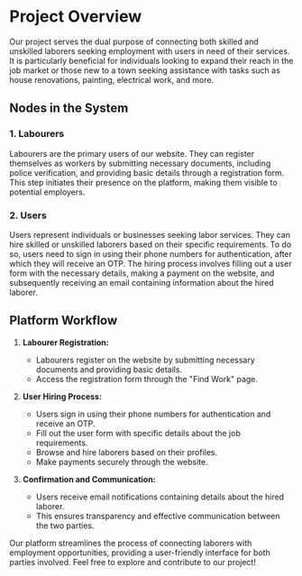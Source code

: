 # Project Overview

Our project serves the dual purpose of connecting both skilled and unskilled laborers seeking employment with users in need of their services. It is particularly beneficial for individuals looking to expand their reach in the job market or those new to a town seeking assistance with tasks such as house renovations, painting, electrical work, and more.

## Nodes in the System

### 1. Labourers
Labourers are the primary users of our website. They can register themselves as workers by submitting necessary documents, including police verification, and providing basic details through a registration form. This step initiates their presence on the platform, making them visible to potential employers.

### 2. Users
Users represent individuals or businesses seeking labor services. They can hire skilled or unskilled laborers based on their specific requirements. To do so, users need to sign in using their phone numbers for authentication, after which they will receive an OTP. The hiring process involves filling out a user form with the necessary details, making a payment on the website, and subsequently receiving an email containing information about the hired laborer.

## Platform Workflow

1. **Labourer Registration:**
   - Labourers register on the website by submitting necessary documents and providing basic details.
   - Access the registration form through the "Find Work" page.

2. **User Hiring Process:**
   - Users sign in using their phone numbers for authentication and receive an OTP.
   - Fill out the user form with specific details about the job requirements.
   - Browse and hire laborers based on their profiles.
   - Make payments securely through the website.

3. **Confirmation and Communication:**
   - Users receive email notifications containing details about the hired laborer.
   - This ensures transparency and effective communication between the two parties.

Our platform streamlines the process of connecting laborers with employment opportunities, providing a user-friendly interface for both parties involved. Feel free to explore and contribute to our project!
